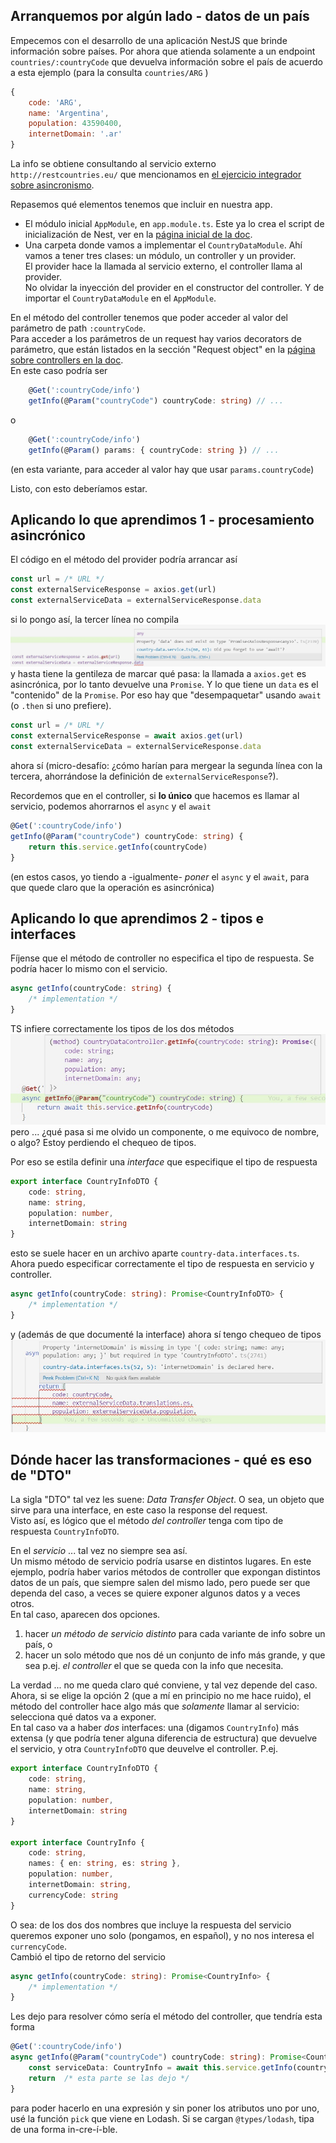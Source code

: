 ## Arranquemos por algún lado - datos de un país

Empecemos con el desarrollo de una aplicación NestJS que brinde información sobre países. Por ahora que atienda solamente a un endpoint `countries/:countryCode` que devuelva información sobre el país de acuerdo a esta ejemplo (para la consulta `countries/ARG` )
``` javascript
{
    code: 'ARG',
    name: 'Argentina', 
    population: 43590400,
    internetDomain: '.ar'
}
```
La info se obtiene consultando al servicio externo `http://restcountries.eu/` que mencionamos en [el ejercicio integrador sobre asincronismo](../async/ejercicio-integrador.md).

Repasemos qué elementos tenemos que incluir en nuestra app.
- El módulo inicial `AppModule`, en `app.module.ts`. Este ya lo crea el script de inicialización de Nest, ver en la [página inicial de la doc](https://docs.nestjs.com/first-steps).
- Una carpeta donde vamos a implementar el `CountryDataModule`. Ahí vamos a tener tres clases: un módulo, un controller y un provider.  
El provider hace la llamada al servicio externo, el controller llama al provider.  
No olvidar la inyección del provider en el constructor del controller. Y de importar el `CountryDataModule` en el `AppModule`. 

En el método del controller tenemos que poder acceder al valor del parámetro de path `:countryCode`.  
Para acceder a los parámetros de un request hay varios decorators de parámetro, que están listados en la sección "Request object" en la [página sobre controllers en la doc](https://docs.nestjs.com/controllers#request-object).  
En este caso podría ser
``` typescript
    @Get(':countryCode/info')
    getInfo(@Param("countryCode") countryCode: string) // ...
```
o
``` typescript
    @Get(':countryCode/info')
    getInfo(@Param() params: { countryCode: string }) // ...
```
(en esta variante, para acceder al valor hay que usar `params.countryCode`)

Listo, con esto deberíamos estar. 


## Aplicando lo que aprendimos 1 - procesamiento asincrónico
El código en el método del provider podría arrancar así
``` typescript
const url = /* URL */
const externalServiceResponse = axios.get(url)
const externalServiceData = externalServiceResponse.data
```
si lo pongo así, la tercer línea no compila
![Error al no usar `await` en `axios.get`](./images/axios-data-error.jpg)
y hasta tiene la gentileza de marcar qué pasa: la llamada a `axios.get` es asincrónica, por lo tanto devuelve una `Promise`. 
Y lo que tiene un `data` es el "contenido" de la `Promise`. Por eso hay que "desempaquetar" usando `await` (o `.then` si uno prefiere).

``` typescript
const url = /* URL */
const externalServiceResponse = await axios.get(url)
const externalServiceData = externalServiceResponse.data
```
ahora sí (micro-desafío: ¿cómo harían para mergear la segunda línea con la tercera, ahorrándose la definición de `externalServiceResponse`?).

Recordemos que en el controller, si **lo único** que hacemos es llamar al servicio, podemos ahorrarnos el `async` y el `await`
``` typescript
@Get(':countryCode/info')
getInfo(@Param("countryCode") countryCode: string) {
    return this.service.getInfo(countryCode)
}
```
(en estos casos, yo tiendo a -igualmente- _poner_ el `async` y el `await`, para que quede claro que la operación es asincrónica)


## Aplicando lo que aprendimos 2 - tipos e interfaces
Fíjense que el método de controller no especifica el tipo de respuesta. Se podría hacer lo mismo con el servicio.
``` typescript
async getInfo(countryCode: string) {
    /* implementation */
}
```
TS infiere correctamente los tipos de los dos métodos
![Tipo inferido para el método de controller](./images/controller-method-return-type-inference.jpg)
pero ... ¿qué pasa si me olvido un componente, o me equivoco de nombre, o algo? Estoy perdiendo el chequeo de tipos.

Por eso se estila definir una _interface_ que especifique el tipo de respuesta
``` typescript
export interface CountryInfoDTO {
    code: string,
    name: string,
    population: number,
    internetDomain: string
}
```
esto se suele hacer en un archivo aparte `country-data.interfaces.ts`. Ahora puedo especificar correctamente el tipo de respuesta en servicio y controller.
``` typescript
async getInfo(countryCode: string): Promise<CountryInfoDTO> {
    /* implementation */
}
```
y (además de que documenté la interface) ahora sí tengo chequeo de tipos
![Chequeo de propiedad faltante en la respuesta del servicio](./images/lacking-property-detected.jpg)


## Dónde hacer las transformaciones - qué es eso de "DTO" 
La sigla "DTO" tal vez les suene: _Data Transfer Object_. O sea, un objeto que sirve para una interface, en este caso la response del request.  
Visto así, es lógico que el método _del controller_ tenga com tipo de respuesta `CountryInfoDTO`.

En el _servicio_ ... tal vez no siempre sea así.  
Un mismo método de servicio podría usarse en distintos lugares.
En este ejemplo, podría haber varios métodos de controller que expongan distintos datos de un país, que siempre salen del mismo lado, pero puede ser que dependa del caso, a veces se quiere exponer algunos datos y a veces otros.  
En tal caso, aparecen dos opciones.
1. hacer _un método de servicio distinto_ para cada variante de info sobre un país, o 
1. hacer un solo método que nos dé un conjunto de info más grande, y que sea p.ej. _el controller_ el que se queda con la info que necesita.

La verdad ... no me queda claro qué conviene, y tal vez depende del caso. Ahora, si se elige la opción 2 (que a mí en principio no me hace ruido), el método del controller hace algo más que _solamente_ llamar al servicio: selecciona qué datos va a exponer.  
En tal caso va a haber _dos_ interfaces: una (digamos `CountryInfo`) más extensa (y que podría tener alguna diferencia de estructura) que devuelve el servicio, y otra `CountryInfoDTO` que deuvelve el controller. P.ej. 
``` typescript
export interface CountryInfoDTO {
    code: string,
    name: string,
    population: number,
    internetDomain: string
}

export interface CountryInfo {
    code: string,
    names: { en: string, es: string },
    population: number,
    internetDomain: string,
    currencyCode: string
}
```
O sea: de los dos dos nombres que incluye la respuesta del servicio queremos exponer uno solo (pongamos, en español), y no nos interesa el `currencyCode`.  
Cambió el tipo de retorno del servicio
``` typescript
async getInfo(countryCode: string): Promise<CountryInfo> {
    /* implementation */
}
```


Les dejo para resolver cómo sería el método del controller, que tendría esta forma
``` typescript
@Get(':countryCode/info')
async getInfo(@Param("countryCode") countryCode: string): Promise<CountryInfoDTO> {
    const serviceData: CountryInfo = await this.service.getInfo(countryCode)
    return  /* esta parte se las dejo */
}
```
para poder hacerlo en una expresión y sin poner los atributos uno por uno, usé la función `pick` que viene en Lodash. Si se cargan `@types/lodash`, tipa de una forma in-cre-í-ble.

